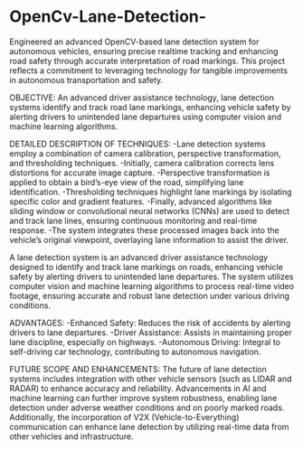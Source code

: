 # OpenCv-Lane-Detection-
Engineered an advanced OpenCV-based lane detection system for autonomous vehicles, ensuring precise realtime tracking and enhancing road safety through accurate interpretation of road markings. This project reflects a commitment to leveraging technology for tangible improvements in autonomous transportation and safety.

OBJECTIVE: An advanced driver assistance technology, lane detection systems identify and track road lane markings, enhancing vehicle safety by alerting drivers to unintended lane departures using computer vision and machine learning algorithms.

DETAILED DESCRIPTION OF TECHNIQUES: -Lane detection systems employ a combination of camera calibration, perspective transformation, and thresholding techniques. -Initially, camera calibration corrects lens distortions for accurate image capture. -Perspective transformation is applied to obtain a bird’s-eye view of the road, simplifying lane identification. -Thresholding techniques highlight lane markings by isolating specific color and gradient features. -Finally, advanced algorithms like sliding window or convolutional neural networks (CNNs) are used to detect and track lane lines, ensuring continuous monitoring and real-time response. -The system integrates these processed images back into the vehicle’s original viewpoint, overlaying lane information to assist the driver.

A lane detection system is an advanced driver assistance technology designed to identify and track lane markings on roads, enhancing vehicle safety by alerting drivers to unintended lane departures. The system utilizes computer vision and machine learning algorithms to process real-time video footage, ensuring accurate and robust lane detection under various driving conditions.

ADVANTAGES: -Enhanced Safety: Reduces the risk of accidents by alerting drivers to lane departures. -Driver Assistance: Assists in maintaining proper lane discipline, especially on highways. -Autonomous Driving: Integral to self-driving car technology, contributing to autonomous navigation.

FUTURE SCOPE AND ENHANCEMENTS: The future of lane detection systems includes integration with other vehicle sensors (such as LIDAR and RADAR) to enhance accuracy and reliability. Advancements in AI and machine learning can further improve system robustness, enabling lane detection under adverse weather conditions and on poorly marked roads. Additionally, the incorporation of V2X (Vehicle-to-Everything) communication can enhance lane detection by utilizing real-time data from other vehicles and infrastructure.
